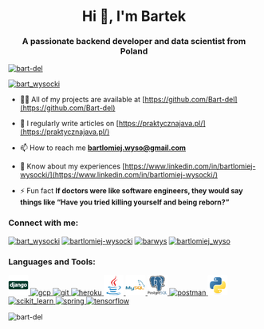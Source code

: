 <h1 align="center">Hi 👋, I'm Bartek</h1>
<h3 align="center">A passionate backend developer and data scientist from Poland</h3>

<p align="left"> <a href="https://github.com/ryo-ma/github-profile-trophy"><img src="https://github-profile-trophy.vercel.app/?username=bart-del" alt="bart-del" /></a> </p>

<p align="left"> <a href="https://twitter.com/bart_wysocki" target="blank"><img src="https://img.shields.io/twitter/follow/bart_wysocki?logo=twitter&style=for-the-badge" alt="bart_wysocki" /></a> </p>

- 👨‍💻 All of my projects are available at [https://github.com/Bart-del](https://github.com/Bart-del)

- 📝 I regularly write articles on [https://praktycznajava.pl/](https://praktycznajava.pl/)

- 📫 How to reach me **bartlomiej.wyso@gmail.com**

- 📄 Know about my experiences [https://www.linkedin.com/in/bartlomiej-wysocki/](https://www.linkedin.com/in/bartlomiej-wysocki/)

- ⚡ Fun fact **If doctors were like software engineers, they would say things like “Have you tried killing yourself and being reborn?”**

<h3 align="left">Connect with me:</h3>
<p align="left">
<a href="https://twitter.com/bart_wysocki" target="blank"><img align="center" src="https://raw.githubusercontent.com/rahuldkjain/github-profile-readme-generator/master/src/images/icons/Social/twitter.svg" alt="bart_wysocki" height="30" width="40" /></a>
<a href="https://linkedin.com/in/bartlomiej-wysocki" target="blank"><img align="center" src="https://raw.githubusercontent.com/rahuldkjain/github-profile-readme-generator/master/src/images/icons/Social/linked-in-alt.svg" alt="bartlomiej-wysocki" height="30" width="40" /></a>
<a href="https://instagram.com/barwys" target="blank"><img align="center" src="https://raw.githubusercontent.com/rahuldkjain/github-profile-readme-generator/master/src/images/icons/Social/instagram.svg" alt="barwys" height="30" width="40" /></a>
<a href="https://www.hackerrank.com/bartlomiej_wyso" target="blank"><img align="center" src="https://raw.githubusercontent.com/rahuldkjain/github-profile-readme-generator/master/src/images/icons/Social/hackerrank.svg" alt="bartlomiej_wyso" height="30" width="40" /></a>
</p>

<h3 align="left">Languages and Tools:</h3>
<p align="left"> <a href="https://www.djangoproject.com/" target="_blank"> <img src="https://raw.githubusercontent.com/devicons/devicon/master/icons/django/django-original.svg" alt="django" width="40" height="40"/> </a> <a href="https://cloud.google.com" target="_blank"> <img src="https://www.vectorlogo.zone/logos/google_cloud/google_cloud-icon.svg" alt="gcp" width="40" height="40"/> </a> <a href="https://git-scm.com/" target="_blank"> <img src="https://www.vectorlogo.zone/logos/git-scm/git-scm-icon.svg" alt="git" width="40" height="40"/> </a> <a href="https://heroku.com" target="_blank"> <img src="https://www.vectorlogo.zone/logos/heroku/heroku-icon.svg" alt="heroku" width="40" height="40"/> </a> <a href="https://www.java.com" target="_blank"> <img src="https://raw.githubusercontent.com/devicons/devicon/master/icons/java/java-original.svg" alt="java" width="40" height="40"/> </a> <a href="https://www.mysql.com/" target="_blank"> <img src="https://raw.githubusercontent.com/devicons/devicon/master/icons/mysql/mysql-original-wordmark.svg" alt="mysql" width="40" height="40"/> </a> <a href="https://www.postgresql.org" target="_blank"> <img src="https://raw.githubusercontent.com/devicons/devicon/master/icons/postgresql/postgresql-original-wordmark.svg" alt="postgresql" width="40" height="40"/> </a> <a href="https://postman.com" target="_blank"> <img src="https://www.vectorlogo.zone/logos/getpostman/getpostman-icon.svg" alt="postman" width="40" height="40"/> </a> <a href="https://www.python.org" target="_blank"> <img src="https://raw.githubusercontent.com/devicons/devicon/master/icons/python/python-original.svg" alt="python" width="40" height="40"/> </a> <a href="https://scikit-learn.org/" target="_blank"> <img src="https://upload.wikimedia.org/wikipedia/commons/0/05/Scikit_learn_logo_small.svg" alt="scikit_learn" width="40" height="40"/> </a> <a href="https://spring.io/" target="_blank"> <img src="https://www.vectorlogo.zone/logos/springio/springio-icon.svg" alt="spring" width="40" height="40"/> </a> <a href="https://www.tensorflow.org" target="_blank"> <img src="https://www.vectorlogo.zone/logos/tensorflow/tensorflow-icon.svg" alt="tensorflow" width="40" height="40"/> </a> </p>

<p><img align="center" src="https://github-readme-stats.vercel.app/api/top-langs?username=bart-del&show_icons=true&locale=en&layout=compact" alt="bart-del" /></p>

